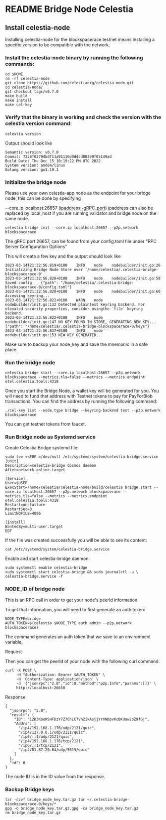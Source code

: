 # README Bridge Node Celestia

## Install celestia-node

Installing celestia-node for the blockspacerace testnet means installing a specific version to be compatible with the network.

### Install the celestia-node binary by running the following commands:

```
cd $HOME 
rm -rf celestia-node 
git clone https://github.com/celestiaorg/celestia-node.git 
cd celestia-node/ 
git checkout tags/v0.7.0 
make build 
make install 
make cel-key 
```

### Verify that the binary is working and check the version with the celestia version command:

```
celestia version 
```
Output should look like

```
Semantic version: v0.7.0 
Commit: 7226f02794bdf11a91116d0d4cd88399f05149ad 
Build Date: Thu Dec 15 10:19:22 PM UTC 2022 
System version: amd64/linux 
Golang version: go1.19.1 
```

### Initialize the bridge node

Please use your own celestia-app node as the endpoint for your bridge node, this can be done by specifying

--core.ip localhost:26657 (<ipaddress:-gRPC_port>)
ipaddress can also be replaced by local_host if you are running validator and bridge node on the same node.

```
celestia bridge init --core.ip localhost:26657 --p2p.network blockspacerace
```

The gRPC port 26657, can be found from your config.toml file under "RPC Server Configuration Options"

This will create a few key and the output should look like

```
2023-03-14T21:32:56.819+0100    INFO    node    nodebuilder/init.go:26  Initializing Bridge Node Store over '/home/celestia/.celestia-bridge-blockspacerace-0'
2023-03-14T21:32:56.820+0100    INFO    node    nodebuilder/init.go:58  Saved config    {"path": "/home/celestia/.celestia-bridge-blockspacerace-0/config.toml"}
2023-03-14T21:32:56.820+0100    INFO    node    nodebuilder/init.go:60  Accessing keyring...
2023-03-14T21:32:56.822+0100    WARN    node    nodebuilder/init.go:132 Detected plaintext keyring backend. For elevated security properties, consider usingthe `file` keyring backend.
2023-03-14T21:32:56.822+0100    INFO    node    nodebuilder/init.go:147 NO KEY FOUND IN STORE, GENERATING NEW KEY...    {"path": "/home/celestia/.celestia-bridge-blockspacerace-0/keys"}
2023-03-14T21:32:56.837+0100    INFO    node    nodebuilder/init.go:153 NEW KEY GENERATED...
```

Make sure to backup your node_key and save the mnemonic in a safe place.

### Run the bridge node

```
celestia bridge start --core.ip localhost:26657 --p2p.network blockspacerace --metrics.tls=false --metrics --metrics.endpoint otel.celestia.tools:4318
```

Once you start the Bridge Node, a wallet key will be generated for you. You will need to fund that address with Testnet tokens to pay for PayForBlob transactions. You can find the address by running the following command:

```
./cel-key list --node.type bridge --keyring-backend test --p2p.network blockspacerace

```

You can get testnet tokens from faucet.

### Run Bridge node as Systemd service

Create Celestia Bridge systemd file:

```
sudo tee <<EOF >/dev/null /etc/systemd/system/celestia-bridge.service
[Unit]
Description=celestia-bridge Cosmos daemon
After=network-online.target

[Service]
User=$USER
ExecStart=/home/celestia/celestia-node/build/celestia bridge start --core.ip localhost:26657 --p2p.network blockspacerace --metrics.tls=false --metrics --metrics.endpoint otel.celestia.tools:4318
Restart=on-failure
RestartSec=3
LimitNOFILE=4096

[Install]
WantedBy=multi-user.target
EOF
```

If the file was created successfully you will be able to see its content:

```
cat /etc/systemd/system/celestia-bridge.service
```

Enable and start celestia-bridge daemon:

```
sudo systemctl enable celestia-bridge
sudo systemctl start celestia-bridge && sudo journalctl -u \
celestia-bridge.service -f
```

### NODE_ID of bridge node

This is an RPC call in order to get your node's peerId information.

To get that information, you will need to first generate an auth token:

```
NODE_TYPE=bridge
AUTH_TOKEN=$(celestia $NODE_TYPE auth admin --p2p.network blockspacerace)
```

The command generates an auth token that we save to an environment variable.

Request

Then you can get the peerId of your node with the following curl command:

```
curl -X POST \
     -H "Authorization: Bearer $AUTH_TOKEN" \
     -H 'Content-Type: application/json' \
     -d '{"jsonrpc":"2.0","id":0,"method":"p2p.Info","params":[]}' \
     http://localhost:26658
```

Response

```
{
  "jsonrpc": "2.0",
  "result": {
    "ID": "12D3KooWSHFDzY7Z7ChLC7VhZikAsjjYrXNDpvKcBKUow2oZ9fGj",
    "Addrs": [
      "/ip4/192.168.1.176/udp/2121/quic",
      "/ip4/127.0.0.1/udp/2121/quic",
      "/ip6/::1/udp/2121/quic",
      "/ip4/192.168.1.176/tcp/2121",
      "/ip6/::1/tcp/2121",
      "/ip4/81.87.20.64/udp/5619/quic"
    ]
  },
  "id": 0
}
```
The node ID is in the ID value from the response.

### Backup Bridge keys

```
tar -czvf bridge_node_key.tar.gz tar ~/.celestia-bridge-blockspacerace-0/keys/*
gpg -o bridge_node_key.tar.gz.gpg -ca bridge_node_key.tar.gz
rm bridge_node_key.tar.gz
```
















